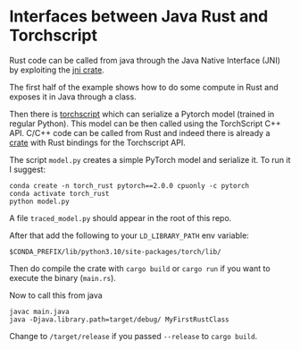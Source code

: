 # Interfaces between Java Rust and Torchscript

Rust code can be called from java through the Java Native Interface (JNI) by exploiting the [jni crate](https://crates.io/crates/jni). 

The first half of the example shows how to do some compute in Rust and exposes it in Java through a class.

Then there is [torchscript](https://pytorch.org/docs/stable/jit.html) which can serialize a Pytorch model (trained in regular Python). This model can be then called using the TorchScript C++ API. C/C++ code can be called from Rust and indeed there is already a [crate](https://github.com/LaurentMazare/tch-rs) with Rust bindings for the Torchscript API. 

The script `model.py` creates a simple PyTorch model and serialize it. To run it I suggest:

    conda create -n torch_rust pytorch==2.0.0 cpuonly -c pytorch
    conda activate torch_rust
    python model.py

A file `traced_model.py` should appear in the root of this repo.

After that add the following to your `LD_LIBRARY_PATH` env variable:

    $CONDA_PREFIX/lib/python3.10/site-packages/torch/lib/

Then do compile the crate with `cargo build` or `cargo run` if you want to execute the binary (`main.rs`).

Now to call this from java

    javac main.java
    java -Djava.library.path=target/debug/ MyFirstRustClass

Change to `/target/release` if you passed `--release` to `cargo build`.

